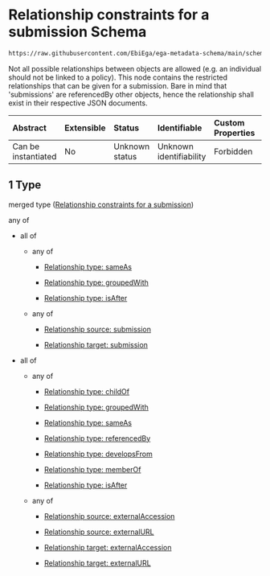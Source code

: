 # Relationship constraints for a submission Schema

```txt
https://raw.githubusercontent.com/EbiEga/ega-metadata-schema/main/schemas/EGA.submission.json#/properties/submissionRelationships/items/allOf/1
```

Not all possible relationships between objects are allowed (e.g. an individual should not be linked to a policy). This node contains the restricted relationships that can be given for a submission. Bare in mind that 'submissions' are referencedBy other objects, hence the relationship shall exist in their respective JSON documents.

| Abstract            | Extensible | Status         | Identifiable            | Custom Properties | Additional Properties | Access Restrictions | Defined In                                                                           |
| :------------------ | :--------- | :------------- | :---------------------- | :---------------- | :-------------------- | :------------------ | :----------------------------------------------------------------------------------- |
| Can be instantiated | No         | Unknown status | Unknown identifiability | Forbidden         | Allowed               | none                | [EGA.submission.json\*](../../../schemas/EGA.submission.json "open original schema") |

## 1 Type

merged type ([Relationship constraints for a submission](ega-12-properties-submission-relationships-items-allof-relationship-constraints-for-a-submission.md))

any of

* all of

  * any of

    * [Relationship type: sameAs](ega-4-defs-relationship-type-sameas.md "check type definition")

    * [Relationship type: groupedWith](ega-4-defs-relationship-type-groupedwith.md "check type definition")

    * [Relationship type: isAfter](ega-4-defs-relationship-type-isafter.md "check type definition")

  * any of

    * [Relationship source: submission](ega-4-defs-relationship-source-submission.md "check type definition")

    * [Relationship target: submission](ega-4-defs-relationship-target-submission.md "check type definition")

* all of

  * any of

    * [Relationship type: childOf](ega-4-defs-relationship-type-childof.md "check type definition")

    * [Relationship type: groupedWith](ega-4-defs-relationship-type-groupedwith.md "check type definition")

    * [Relationship type: sameAs](ega-4-defs-relationship-type-sameas.md "check type definition")

    * [Relationship type: referencedBy](ega-4-defs-relationship-type-referencedby.md "check type definition")

    * [Relationship type: developsFrom](ega-4-defs-relationship-type-developsfrom.md "check type definition")

    * [Relationship type: memberOf](ega-4-defs-relationship-type-memberof.md "check type definition")

    * [Relationship type: isAfter](ega-4-defs-relationship-type-isafter.md "check type definition")

  * any of

    * [Relationship source: externalAccession](ega-4-defs-relationship-source-externalaccession.md "check type definition")

    * [Relationship source: externalURL](ega-4-defs-relationship-source-externalurl.md "check type definition")

    * [Relationship target: externalAccession](ega-4-defs-relationship-target-externalaccession.md "check type definition")

    * [Relationship target: externalURL](ega-4-defs-relationship-target-externalurl.md "check type definition")
